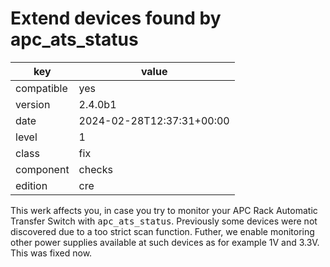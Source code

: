 [//]: # (werk v2)
# Extend devices found by apc_ats_status

key        | value
---------- | ---
compatible | yes
version    | 2.4.0b1
date       | 2024-02-28T12:37:31+00:00
level      | 1
class      | fix
component  | checks
edition    | cre

This werk affects you, in case you try to monitor your APC Rack Automatic Transfer Switch with <tt>apc_ats_status</tt>.
Previously some devices were not discovered due to a too strict scan function.
Futher, we enable monitoring other power supplies available at such devices as for example 1V and 3.3V.
This was fixed now.